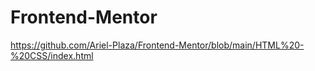 # Frontend-Mentor
https://github.com/Ariel-Plaza/Frontend-Mentor/blob/main/HTML%20-%20CSS/index.html
